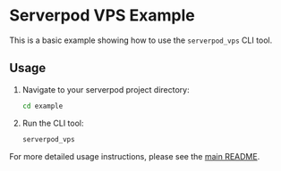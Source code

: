 
# Serverpod VPS Example

This is a basic example showing how to use the `serverpod_vps` CLI tool.

## Usage

1. Navigate to your serverpod project directory:

    ```bash
    cd example
    ```

2. Run the CLI tool:

    ```bash
    serverpod_vps
    ```

For more detailed usage instructions, please see the [main README](../README.md).

